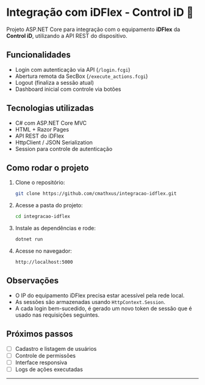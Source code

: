 # Integração com iDFlex - Control iD 🔐

Projeto ASP.NET Core para integração com o equipamento **iDFlex** da **Control iD**, utilizando a API REST do dispositivo.

## Funcionalidades

- Login com autenticação via API (`/login.fcgi`)
- Abertura remota da SecBox (`/execute_actions.fcgi`)
- Logout (finaliza a sessão atual)
- Dashboard inicial com controle via botões

## Tecnologias utilizadas

- C# com ASP.NET Core MVC
- HTML + Razor Pages
- API REST do iDFlex
- HttpClient / JSON Serialization
- Session para controle de autenticação

## Como rodar o projeto

1. Clone o repositório:
   ```bash
   git clone https://github.com/cmathxus/integracao-idflex.git
   ```

2. Acesse a pasta do projeto:
   ```bash
   cd integracao-idflex
   ```

3. Instale as dependências e rode:
   ```bash
   dotnet run
   ```

4. Acesse no navegador:
   ```
   http://localhost:5000
   ```

## Observações

- O IP do equipamento iDFlex precisa estar acessível pela rede local.
- As sessões são armazenadas usando `HttpContext.Session`.
- A cada login bem-sucedido, é gerado um novo token de sessão que é usado nas requisições seguintes.

## Próximos passos

- [ ] Cadastro e listagem de usuários
- [ ] Controle de permissões
- [ ] Interface responsiva
- [ ] Logs de ações executadas

---
